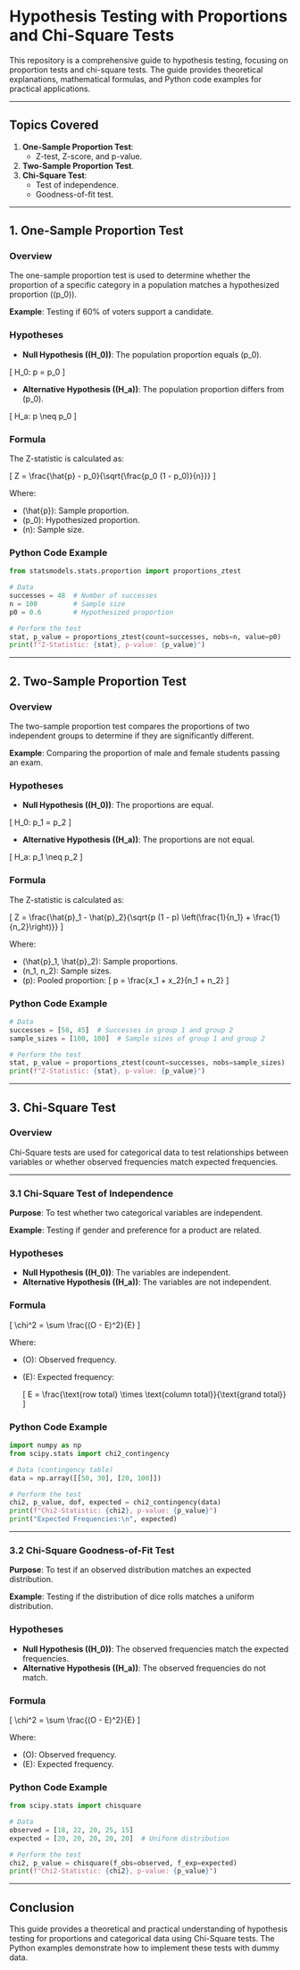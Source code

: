 # Hypothesis Testing with Proportions and Chi-Square Tests

This repository is a comprehensive guide to hypothesis testing, focusing on proportion tests and chi-square tests. The guide provides theoretical explanations, mathematical formulas, and Python code examples for practical applications.

---

## Topics Covered

1. **One-Sample Proportion Test**:
   - Z-test, Z-score, and p-value.
2. **Two-Sample Proportion Test**.
3. **Chi-Square Test**:
   - Test of independence.
   - Goodness-of-fit test.

---

## 1. One-Sample Proportion Test

### Overview
The one-sample proportion test is used to determine whether the proportion of a specific category in a population matches a hypothesized proportion (\(p_0\)).

**Example**: Testing if 60% of voters support a candidate.

### Hypotheses
- **Null Hypothesis (\(H_0\))**: The population proportion equals \(p_0\).

\[
H_0: p = p_0
\]

- **Alternative Hypothesis (\(H_a\))**: The population proportion differs from \(p_0\).

\[
H_a: p \neq p_0
\]

### Formula
The Z-statistic is calculated as:

\[
Z = \frac{\hat{p} - p_0}{\sqrt{\frac{p_0 (1 - p_0)}{n}}}
\]

Where:

- \(\hat{p}\): Sample proportion.
- \(p_0\): Hypothesized proportion.
- \(n\): Sample size.

### Python Code Example
```python
from statsmodels.stats.proportion import proportions_ztest

# Data
successes = 48  # Number of successes
n = 100         # Sample size
p0 = 0.6        # Hypothesized proportion

# Perform the test
stat, p_value = proportions_ztest(count=successes, nobs=n, value=p0)
print(f"Z-Statistic: {stat}, p-value: {p_value}")
```

---

## 2. Two-Sample Proportion Test

### Overview
The two-sample proportion test compares the proportions of two independent groups to determine if they are significantly different.

**Example**: Comparing the proportion of male and female students passing an exam.

### Hypotheses
- **Null Hypothesis (\(H_0\))**: The proportions are equal.

\[
H_0: p_1 = p_2
\]

- **Alternative Hypothesis (\(H_a\))**: The proportions are not equal.

\[
H_a: p_1 \neq p_2
\]

### Formula
The Z-statistic is calculated as:

\[
Z = \frac{\hat{p}_1 - \hat{p}_2}{\sqrt{p (1 - p) \left(\frac{1}{n_1} + \frac{1}{n_2}\right)}}
\]

Where:

- \(\hat{p}_1, \hat{p}_2\): Sample proportions.
- \(n_1, n_2\): Sample sizes.
- \(p\): Pooled proportion:
  \[
  p = \frac{x_1 + x_2}{n_1 + n_2}
  \]

### Python Code Example
```python
# Data
successes = [50, 45]  # Successes in group 1 and group 2
sample_sizes = [100, 100]  # Sample sizes of group 1 and group 2

# Perform the test
stat, p_value = proportions_ztest(count=successes, nobs=sample_sizes)
print(f"Z-Statistic: {stat}, p-value: {p_value}")
```

---

## 3. Chi-Square Test

### Overview
Chi-Square tests are used for categorical data to test relationships between variables or whether observed frequencies match expected frequencies.

---

### 3.1 Chi-Square Test of Independence

**Purpose**: To test whether two categorical variables are independent.

**Example**: Testing if gender and preference for a product are related.

### Hypotheses
- **Null Hypothesis (\(H_0\))**: The variables are independent.
- **Alternative Hypothesis (\(H_a\))**: The variables are not independent.

### Formula

\[
\chi^2 = \sum \frac{(O - E)^2}{E}
\]

Where:

- \(O\): Observed frequency.
- \(E\): Expected frequency:

    \[
    E = \frac{\text{row total} \times \text{column total}}{\text{grand total}}
    \]

### Python Code Example
```python
import numpy as np
from scipy.stats import chi2_contingency

# Data (contingency table)
data = np.array([[50, 30], [20, 100]])

# Perform the test
chi2, p_value, dof, expected = chi2_contingency(data)
print(f"Chi2-Statistic: {chi2}, p-value: {p_value}")
print("Expected Frequencies:\n", expected)
```

---

### 3.2 Chi-Square Goodness-of-Fit Test

**Purpose**: To test if an observed distribution matches an expected distribution.

**Example**: Testing if the distribution of dice rolls matches a uniform distribution.

### Hypotheses
- **Null Hypothesis (\(H_0\))**: The observed frequencies match the expected frequencies.
- **Alternative Hypothesis (\(H_a\))**: The observed frequencies do not match.

### Formula

\[
\chi^2 = \sum \frac{(O - E)^2}{E}
\]

Where:

- \(O\): Observed frequency.
- \(E\): Expected frequency.

### Python Code Example
```python
from scipy.stats import chisquare

# Data
observed = [18, 22, 20, 25, 15]
expected = [20, 20, 20, 20, 20]  # Uniform distribution

# Perform the test
chi2, p_value = chisquare(f_obs=observed, f_exp=expected)
print(f"Chi2-Statistic: {chi2}, p-value: {p_value}")
```

---

## Conclusion

This guide provides a theoretical and practical understanding of hypothesis testing for proportions and categorical data using Chi-Square tests. The Python examples demonstrate how to implement these tests with dummy data. 
